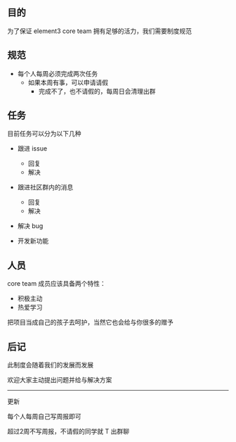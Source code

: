 ## 目的
为了保证 element3 core team 拥有足够的活力，我们需要制度规范

## 规范
- 每个人每周必须完成两次任务
	- 如果本周有事，可以申请请假
		- 完成不了，也不请假的，每周日会清理出群
		

## 任务

目前任务可以分为以下几种

- 跟进 issue
	- 回复
	- 解决

- 跟进社区群内的消息
	- 回复
	- 解决

- 解决 bug
- 开发新功能

## 人员
core team 成员应该具备两个特性：
- 积极主动
- 热爱学习

把项目当成自己的孩子去呵护，当然它也会给与你很多的赠予

## 后记
此制度会随着我们的发展而发展

欢迎大家主动提出问题并给与解决方案


---

更新

每个人每周自己写周报即可

超过2周不写周报，不请假的同学就 T 出群聊